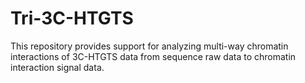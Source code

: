 # Tri-3C-HTGTS
 This repository provides support for analyzing multi-way chromatin interactions of 3C-HTGTS data from sequence raw data to chromatin interaction signal data.

